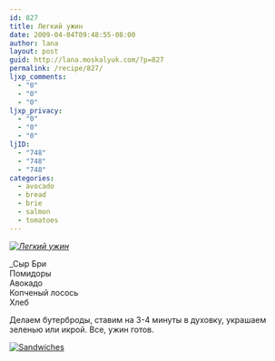 ```yaml
---
id: 827
title: Легкий ужин
date: 2009-04-04T09:48:55-08:00
author: lana
layout: post
guid: http://lana.moskalyuk.com/?p=827
permalink: /recipe/827/
ljxp_comments:
  - "0"
  - "0"
  - "0"
ljxp_privacy:
  - "0"
  - "0"
  - "0"
ljID:
  - "748"
  - "748"
  - "748"
categories:
  - avocado
  - bread
  - brie
  - salmon
  - tomatoes
---
```

_<a class="flickr-image alignnone" title="Легкий ужин" rel="flickr-mgr" href="http://www.flickr.com/photos/67405678@N00/3408942282/"><img class="flickr-medium" src="http://farm4.static.flickr.com/3597/3408942282_84b1e07813.jpg" alt="Легкий ужин" /></a>_

_Сыр Бри  
Помидоры  
Авокадо  
Копченый лосось  
Хлеб</p> 

Делаем бутерброды, ставим на 3-4 минуты в духовку, украшаем зеленью или икрой. Все, ужин готов.</em>

<a class="flickr-image alignnone" title="Sandwiches" rel="flickr-mgr" href="http://www.flickr.com/photos/67405678@N00/3408125053/"><img class="flickr-medium" src="http://farm4.static.flickr.com/3613/3408125053_2c8781f5fc.jpg" alt="Sandwiches" /></a>